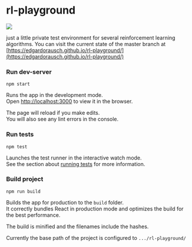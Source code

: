 # rl-playground

![](https://github.com/EdgarDorausch/rl-playground/workflows/Build/badge.svg)

just a little private test environment for several reinforcement learning algorithms.
You can visit the current state of the master branch at [https://edgardorausch.github.io/rl-playground/](https://edgardorausch.github.io/rl-playground/)


### Run dev-server
`npm start`

Runs the app in the development mode.<br />
Open [http://localhost:3000](http://localhost:3000) to view it in the browser.

The page will reload if you make edits.<br />
You will also see any lint errors in the console.

### Run tests
`npm test`

Launches the test runner in the interactive watch mode.<br />
See the section about [running tests](https://facebook.github.io/create-react-app/docs/running-tests) for more information.

### Build project
`npm run build`

Builds the app for production to the `build` folder.<br />
It correctly bundles React in production mode and optimizes the build for the best performance.

The build is minified and the filenames include the hashes.<br />

Currently the base path of the project is configured to `.../rl-playground/`

